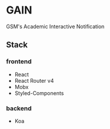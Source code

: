 # GAIN
GSM's Academic Interactive Notification

## Stack
### frontend
- React
- React Router v4
- Mobx
- Styled-Components

### backend
- Koa